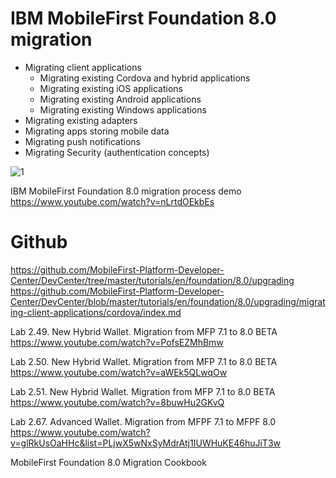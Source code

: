 # IBM MobileFirst Foundation 8.0 migration 

* Migrating client applications
  * Migrating existing Cordova and hybrid applications
  * Migrating existing iOS applications
  * Migrating existing Android applications
  * Migrating existing Windows applications
* Migrating existing adapters
* Migrating apps storing mobile data
* Migrating push notifications
* Migrating Security (authentication concepts)

![1](https://github.com/ramyrams/IBMStack/blob/master/MPFMigration.png)


IBM MobileFirst Foundation 8.0 migration process demo
https://www.youtube.com/watch?v=nLrtdOEkbEs


# Github
https://github.com/MobileFirst-Platform-Developer-Center/DevCenter/tree/master/tutorials/en/foundation/8.0/upgrading
https://github.com/MobileFirst-Platform-Developer-Center/DevCenter/blob/master/tutorials/en/foundation/8.0/upgrading/migrating-client-applications/cordova/index.md


Lab 2.49. New Hybrid Wallet. Migration from MFP 7.1 to 8.0 BETA 
https://www.youtube.com/watch?v=PofsEZMhBmw

Lab 2.50. New Hybrid Wallet. Migration from MFP 7.1 to 8.0 BETA
https://www.youtube.com/watch?v=aWEk5QLwqOw

Lab 2.51. New Hybrid Wallet. Migration from MFP 7.1 to 8.0 BETA
https://www.youtube.com/watch?v=8buwHu2GKvQ

Lab 2.67. Advanced Wallet. Migration from MFPF 7.1 to MFPF 8.0
https://www.youtube.com/watch?v=glRkUsOaHHc&list=PLjwX5wNxSyMdrAtj1IUWHuKE46huJiT3w


MobileFirst Foundation 8.0 Migration Cookbook
